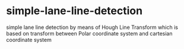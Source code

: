 # simple-lane-line-detection
simple lane line detection by means of Hough Line Transform which is based on transform between Polar coordinate system and cartesian coordinate system
